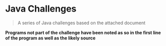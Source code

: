 # Java Challenges

> A series of Java challenges based on the attached document

**Programs not part of the challenge have been noted as so in the first line of the program as well as the likely source**